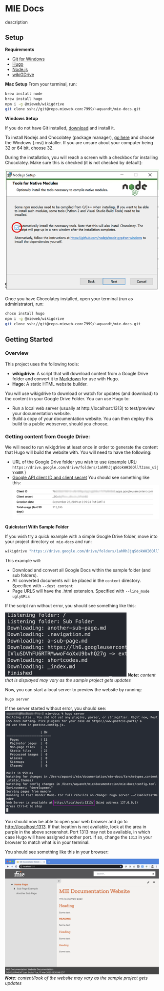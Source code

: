 # MIE Docs

description 


## Setup


**Requirements**

- [Git for Windows](https://git-scm.com/download/win)
- [Hugo](https://gohugo.io/)
- [Node.js](https://nodejs.org/en/download/package-manager/)
- [wikiGDrive](https://www.npmjs.com/package/@mieweb/wikigdrive)

**Mac Setup**
From your terminal, run:

```bash
brew install node
brew install hugo
npm i -g @mieweb/wikigdrive
git clone ssh://git@repo.mieweb.com:7999/~aquandt/mie-docs.git
```

**Windows Setup**

If you do not have Git installed, [download](https://git-scm.com/download/win) and install it.

To install Nodejs and Chocolatey (package manager), [go here](https://nodejs.org/en/download/package-manager/) and choose the Windows (.msi) installer. If you are unsure about your computer being 32 or 64 bit, choose 32.

During the installation, you will reach a screen with a checkbox for installing Chocolatey. Make sure this is checked (it is not checked by default):

![](nodejs.png)

Once you have Chocolatey installed, open your terminal (run as administrator), run:

```bash
choco install hugo
npm i -g @mieweb/wikigdrive
git clone ssh://git@repo.mieweb.com:7999/~aquandt/mie-docs.git
```

## Getting Started

### Overview

This project uses the following tools:

- **wikigdrive:**  A script that will download content from a Google Drive folder and convert it to [Markdown](https://www.markdownguide.org/cheat-sheet/) for use with Hugo.
- **Hugo:** A static HTML website builder.

You will use wikigdrive to download or watch for updates (and download) to the content in your Google Drive Folder.  You can use Hugo to:

- Run a local web server (usually at http://localhost:1313) to test/preview your documentation website.
- Build a copy of your documentation website.  You can then deploy this build to a public webserver, should you choose.

### Getting content from Google Drive:

We will need to run wikigdrive at least once in order to generate the content that Hugo will build the website with.  You will need to have the following:

- URL of the Google Drive folder you wish to use (example URL: `https://drive.google.com/drive/folders/1ahRhJjqSdokWHI6QllTJzms_u5jYxWBR` )
- [Google API client ID and client secret](https://console.developers.google.com/apis/credentials/oauthclient/762352378313-cfb109ipchpj1qij3i8u17t7faf6t5e0.apps.googleusercontent.com?project=wikigdrive)  You should see something like this:
  ![](google-console.png)

**Quickstart With Sample Folder**

If you wish try a quick example with a simple Google Drive folder, move into your project directory `cd mie-docs` and run:

```bash
wikigdrive "https://drive.google.com/drive/folders/1ahRhJjqSdokWHI6QllTJzms_u5jYxWBR"  --client_id CLIENT_ID --client_secret CLIENT_SECRET  --dest content --link_mode uglyURLs --without-folder-structure --drive_id 0ALfGlL3hJS03Uk9PVA
```

This example will:
- Download and convert all Google Docs within the sample folder (and sub folders).
- All converted documents will be placed in the `content` directory. Specified with `--dest content`
- Page URLS will have the .html extension. Specified with `--line_mode uglyURLs`

If the script ran without error, you should see something like this: 

![](sample-wikigdrive.png)
***Note:** content that is displayed may vary as the sample project gets updates*

Now, you can start a local server to preview the website by running:

```
hugo server
```

If the server started without error, you should see:
![](hugo-server.png)

You should now be able to open your web browser and go to [http://localhost:1313](http://localhost:1313).  If that location is not available, look at the area in purple in the above screenshot.  Port 1313 may not be available, in which case Hugo will have assigned another port.   If so, change the `1313` in your browser to match what is in your terminal.

You should see something like this in your browser:

![](sample-website.png)
***Note:** content/look of the website may vary as the sample project gets updates*
